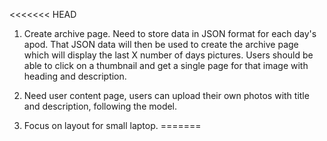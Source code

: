 <<<<<<< HEAD
1. Create archive page. Need to store data in JSON format for each day's apod. That JSON data will then be used to create the archive page which will display the last X number of days pictures. Users should be able to click on a thumbnail and get a single page for that image with heading and description.

2. Need user content page, users can upload their own photos with title and description, following the model.

3. Focus on layout for small laptop.
=======

